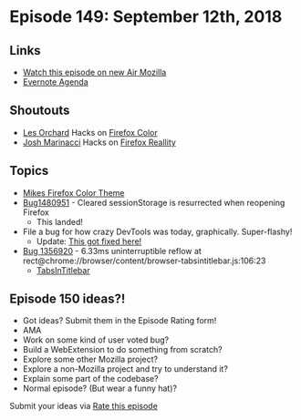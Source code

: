 # Episode 149: September 12th, 2018

## Links
* [Watch this episode on new Air Mozilla](https://onlinexperiences.com/Launch/Event.htm?ShowKey=44908&DisplayItem=E303404)
* [Evernote Agenda](https://www.evernote.com/shard/s434/sh/89eba857-a819-4a18-bb83-227a17117556/29d50140ebe7573e)

## Shoutouts
* [Les Orchard](https://www.twitch.tv/lmorchard/videos/all) Hacks on [Firefox Color](https://color.firefox.com)
* [Josh Marinacci](https://twitter.com/joshmarinacci) Hacks on [Firefox Reallity](https://www.twitch.tv/joshmarinacci)

## Topics
* [Mikes Firefox Color Theme](https://color.firefox.com/?theme=XQAAAAL0AAAAAAAAAABBqYhm849SCiazH1KEGccwS-xNVAVPvKGAiNxTtah5dSzAMY7NzGmHfkUxcNIrZ_wYPN9WEZbZAy4tRvZRuWYQhm80LcQZZTOdLhL5yc7pW2Zj4dNy6LgWfK7PFe8TDkw1-5Ob20-NiTi_Ryu2oBEpvJE9kFK2BHbPc4QaRiB6f2FsJmxcKUXEwRtl6AfcsSppjNaoAS-qGvdPPLLUM-H46onWPoZjwmLc3wocjn4JOxhB8oQZuvjGCv9UEEAA)
* [Bug1480951](https://bugzilla.mozilla.org/show_bug.cgi?id=1480951) - Cleared sessionStorage is resurrected when reopening Firefox
  * This landed!
* File a bug for how crazy DevTools was today, graphically. Super-flashy!
  * Update: [This got fixed here!](https://bugzilla.mozilla.org/show_bug.cgi?id=1488889)
* [Bug 1356920](https://bugzilla.mozilla.org/show_bug.cgi?id=1356920) - 6.33ms uninterruptible reflow at rect@chrome://browser/content/browser-tabsintitlebar.js:106:23
  * [TabsInTitlebar](https://searchfox.org/mozilla-central/source/browser/base/content/browser-tabsintitlebar.js#167)

## Episode 150 ideas?!
* Got ideas? Submit them in the Episode Rating form!
* AMA
* Work on some kind of user voted bug?
* Build a WebExtension to do something from scratch?
* Explore some other Mozilla project?
* Explore a non-Mozilla project and try to understand it?
* Explain some part of the codebase?
* Normal episode? (But wear a funny hat)?

Submit your ideas via [Rate this episode](https://goo.gl/forms/zrItDwNhPgAyge8f1)
